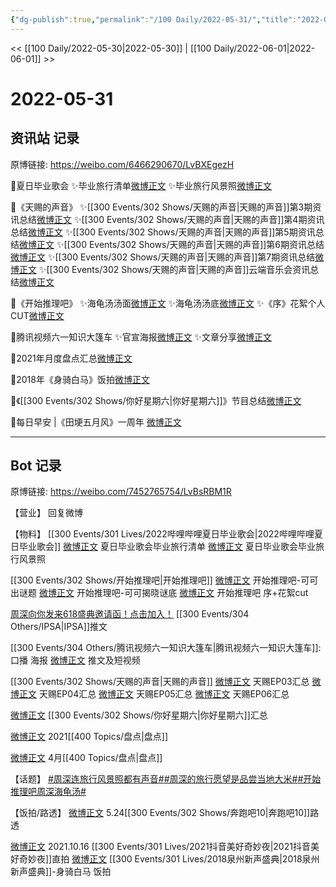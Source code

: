 ```yaml
---
{"dg-publish":true,"permalink":"/100 Daily/2022-05-31/","title":"2022-05-31","created":"2022-12-04T21:47:20.000+08:00","updated":"2023-04-11T14:46:34.000+08:00"}
---
```



<< [[100 Daily/2022-05-30\|2022-05-30]] | [[100 Daily/2022-06-01\|2022-06-01]] >>

# 2022-05-31

## 资讯站 记录

原博链接: https://weibo.com/6466290670/LvBXEgezH

🍃夏日毕业歌会
✨毕业旅行清单[微博正文](https://m.weibo.cn/6466290670/4775144251197092)
✨毕业旅行风景照[微博正文](https://m.weibo.cn/6466290670/4775147216573026)

🍃《天赐的声音》
✨[[300 Events/302 Shows/天赐的声音\|天赐的声音]]第3期资讯总结[微博正文](https://m.weibo.cn/6466290670/4775125700053940)
✨[[300 Events/302 Shows/天赐的声音\|天赐的声音]]第4期资讯总结[微博正文](https://m.weibo.cn/6466290670/4775126564867077)
✨[[300 Events/302 Shows/天赐的声音\|天赐的声音]]第5期资讯总结[微博正文](https://m.weibo.cn/6466290670/4775127848585524)
✨[[300 Events/302 Shows/天赐的声音\|天赐的声音]]第6期资讯总结[微博正文](https://m.weibo.cn/6466290670/4775130112462074)
✨[[300 Events/302 Shows/天赐的声音\|天赐的声音]]第7期资讯总结[微博正文](https://m.weibo.cn/6466290670/4775229752083510)
✨[[300 Events/302 Shows/天赐的声音\|天赐的声音]]云端音乐会资讯总结[微博正文](https://m.weibo.cn/6466290670/4775229739501637)

🍃《开始推理吧》
✨海龟汤汤面[微博正文](https://m.weibo.cn/6466290670/4775160681073767)
✨海龟汤汤底[微博正文](https://m.weibo.cn/6466290670/4775174011094824)
✨《序》花絮个人CUT[微博正文](https://m.weibo.cn/6466290670/4775187176755735)

🍃腾讯视频六一知识大篷车
✨官宣海报[微博正文](https://m.weibo.cn/6466290670/4775209922464984)
✨文章分享[微博正文](https://m.weibo.cn/6466290670/4775180956338585)

🍃2021年月度盘点汇总[微博正文](https://m.weibo.cn/6466290670/4775184786000532)

🍃2018年《身骑白马》饭拍[微博正文](https://m.weibo.cn/6466290670/4775247927054985)

🍃《[[300 Events/302 Shows/你好星期六\|你好星期六]]》节目总结[微博正文](https://m.weibo.cn/6466290670/4775158412216257)

🍃每日早安 |《田埂五月风》一周年 [微博正文](https://m.weibo.cn/6466290670/4775088471148084)

---
## Bot 记录

原博链接: https://weibo.com/7452765754/LvBsRBM1R

【营业】
[](https://m.weibo.cn/1736988591/4773866502620621) 回复微博

【物料】
[[300 Events/301 Lives/2022哔哩哔哩夏日毕业歌会\|2022哔哩哔哩夏日毕业歌会]]
[微博正文](https://m.weibo.cn/6744306402/4775142364809275) 夏日毕业歌会毕业旅行清单
[微博正文](https://m.weibo.cn/6744306402/4775145888024377) 夏日毕业歌会毕业旅行风景照

[[300 Events/302 Shows/开始推理吧\|开始推理吧]]
[微博正文](https://m.weibo.cn/2162247381/4775156993756647) 开始推理吧-可可出谜题
[微博正文](https://m.weibo.cn/2162247381/4775172239791776) 开始推理吧-可可揭晓谜底
[微博正文](https://m.weibo.cn/6466290670/4775187176755735) 开始推理吧 序+花絮cut

[周深向你发来618盛典邀请函！点击加入！](https://weibo.cn/sinaurl?u=https%3A%2F%2Fmp.weixin.qq.com%2Fs%2F5nuwKCnxRgxmDqxsrcOS2g) [[300 Events/304 Others/IPSA\|IPSA]]推文

[[300 Events/304 Others/腾讯视频六一知识大篷车\|腾讯视频六一知识大篷车]]:
[](https://m.weibo.cn/2591595652/4775162912440973) 口播
[](https://m.weibo.cn/2591595652/4775204553231830) 海报
[微博正文](https://m.weibo.cn/6466290670/4775180956338585) 推文及短视频

[[300 Events/302 Shows/天赐的声音\|天赐的声音]]
[微博正文](https://m.weibo.cn/6466290670/4775125700053940) 天赐EP03汇总
[微博正文](https://m.weibo.cn/6466290670/4775126564867077) 天赐EP04汇总
[微博正文](https://m.weibo.cn/6466290670/4775127848585524) 天赐EP05汇总
[微博正文](https://m.weibo.cn/6466290670/4775130112462074) 天赐EP06汇总

[微博正文](https://m.weibo.cn/6466290670/4775158412216257) [[300 Events/302 Shows/你好星期六\|你好星期六]]汇总

[微博正文](https://m.weibo.cn/6466290670/4775184786000532) 2021[[400 Topics/盘点\|盘点]]

[微博正文](https://m.weibo.cn/6466290670/4775244718145713) 4月[[400 Topics/盘点\|盘点]]

【话题】
[#周深连旅行风景照都有声音#](https://s.weibo.com/weibo?q=%23%E5%91%A8%E6%B7%B1%E8%BF%9E%E6%97%85%E8%A1%8C%E9%A3%8E%E6%99%AF%E7%85%A7%E9%83%BD%E6%9C%89%E5%A3%B0%E9%9F%B3%23)[#周深的旅行愿望是品尝当地大米#](https://s.weibo.com/weibo?q=%23%E5%91%A8%E6%B7%B1%E7%9A%84%E6%97%85%E8%A1%8C%E6%84%BF%E6%9C%9B%E6%98%AF%E5%93%81%E5%B0%9D%E5%BD%93%E5%9C%B0%E5%A4%A7%E7%B1%B3%23)[#开始推理吧周深海龟汤#](https://s.weibo.com/weibo?q=%23%E5%BC%80%E5%A7%8B%E6%8E%A8%E7%90%86%E5%90%A7%E5%91%A8%E6%B7%B1%E6%B5%B7%E9%BE%9F%E6%B1%A4%23)

【饭拍/路透】
[微博正文](https://m.weibo.cn/7495641082/4775135825888836) 5.24[[300 Events/302 Shows/奔跑吧10\|奔跑吧10]]路透

[微博正文](https://m.weibo.cn/1247963292/4773870169754160) 2021.10.16 [[300 Events/301 Lives/2021抖音美好奇妙夜\|2021抖音美好奇妙夜]]直拍
[微博正文](https://m.weibo.cn/5516625428/4775238325504697) [[300 Events/301 Lives/2018泉州新声盛典\|2018泉州新声盛典]]-身骑白马 饭拍
